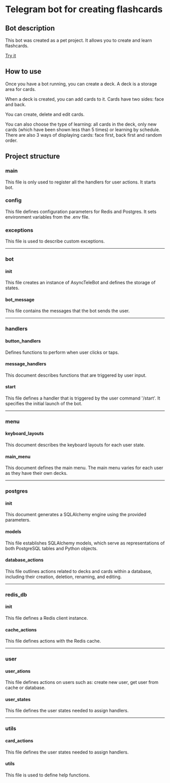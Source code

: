 # Telegram bot for creating flashcards

## Bot description
This bot was created as a pet project.
It allows you to create and learn flashcards.

[Try it](t.me/KozhanBot)

## How to use
Once you have a bot running, you can create a deck.
A deck is a storage area for cards.

When a deck is created, you can add cards to it.
Cards have two sides: face and back.

You can create, delete and edit cards.

You can also choose the type of learning: all cards in the deck, only new cards (which have been shown less than 5 times) or learning by schedule.
There are also 3 ways of displaying cards: face first, back first and random order.

## Project structure
### main
This file is only used to register all the handlers for user actions.
It starts bot.

### config
This file defines configuration parameters for Redis and Postgres.
It sets environment variables from the .env file.

### exceptions
This file is used to describe custom exceptions.

---
### bot
#### init
This file creates an
instance of AsyncTeleBot and defines the storage of states.

#### bot_message
This file contains the messages that the bot sends the user.

---
### handlers
#### button_handlers
Defines functions to perform when user clicks or taps.

#### message_handlers
This document describes functions that are triggered by user input.

#### start
This file defines a handler that is triggered by the user command '/start'.
It specifies the initial launch of the bot.

---
### menu
#### keyboard_layouts
This document describes the keyboard layouts for each user state.

#### main_menu
This document defines the main menu.
The main menu varies for each user as they have their own decks.

---
### postgres
#### init
This document generates a SQLAlchemy engine using the provided parameters.

#### models
This file establishes SQLAlchemy models, which serve as representations of both PostgreSQL tables and Python objects.

#### database_actions
This file outlines actions related to decks and cards within a database, including their creation, deletion, renaming, and editing.

---
### redis_db
#### init
This file defines a Redis client instance.

#### cache_actions
This file defines actions with the Redis cache.

---
### user
#### user_ations
This file defines actions on users such as: create new user, get user from cache or database.

#### user_states
This file defines the user states needed to assign handlers.

---
### utils
#### card_actions
This file defines the user states needed to assign handlers.

#### utils
This file is used to define help functions.




